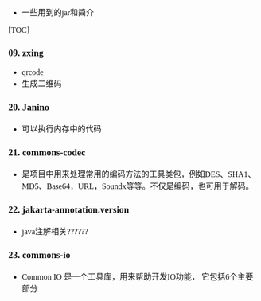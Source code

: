 <font face="Simsun" size=3>

- 一些用到的jar和简介

[TOC]

### 09. zxing

- qrcode
- 生成二维码

### 20. Janino

- 可以执行内存中的代码

### 21. commons-codec

- 是项目中用来处理常用的编码方法的工具类包，例如DES、SHA1、MD5、Base64，URL，Soundx等等。不仅是编码，也可用于解码。

### 22. jakarta-annotation.version

- java注解相关??????

### 23. commons-io

- Common IO 是一个工具库，用来帮助开发IO功能， 它包括6个主要部分

</font>